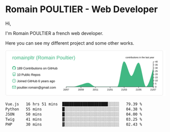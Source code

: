 # Romain POULTIER - Web Developer

Hi,

I'm Romain POULTIER a french web developer.

Here you can see my different project and some other works.



[![](https://raw.githubusercontent.com/romainpltr/romainpltr/master/profile-summary-card-output/vue/0-profile-details.svg)](https://github.com/vn7n24fzkq/github-profile-summary-cards)

<!--START_SECTION:waka-->
```text
Vue.js   16 hrs 51 mins  ████████████████████░░░░░   79.39 % 
Python   55 mins         █░░░░░░░░░░░░░░░░░░░░░░░░   04.38 % 
JSON     50 mins         █░░░░░░░░░░░░░░░░░░░░░░░░   04.00 % 
Twig     41 mins         ▓░░░░░░░░░░░░░░░░░░░░░░░░   03.25 % 
PHP      30 mins         ▓░░░░░░░░░░░░░░░░░░░░░░░░   02.43 % 
```
<!--END_SECTION:waka-->
